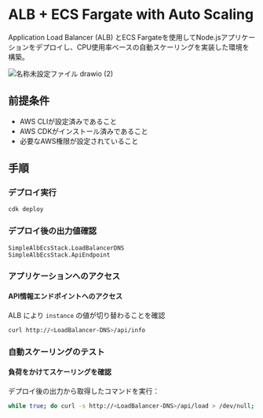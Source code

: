 # ALB + ECS Fargate with Auto Scaling
Application Load Balancer (ALB) とECS Fargateを使用してNode.jsアプリケーションをデプロイし、CPU使用率ベースの自動スケーリングを実装した環境を構築。

![名称未設定ファイル drawio (2)](https://github.com/user-attachments/assets/f08c4019-93e6-4fcd-b5bc-14a788d7f8d1)

## 前提条件

- AWS CLIが設定済みであること
- AWS CDKがインストール済みであること
- 必要なAWS権限が設定されていること

## 手順

### デプロイ実行
```bash
cdk deploy
```

### デプロイ後の出力値確認
```
SimpleAlbEcsStack.LoadBalancerDNS
SimpleAlbEcsStack.ApiEndpoint
```

### アプリケーションへのアクセス

#### API情報エンドポイントへのアクセス
ALB により `instance` の値が切り替わることを確認
```bash
curl http://<LoadBalancer-DNS>/api/info
```

### 自動スケーリングのテスト

#### 負荷をかけてスケーリングを確認
デプロイ後の出力から取得したコマンドを実行：
```bash
while true; do curl -s http://<LoadBalancer-DNS>/api/load > /dev/null; done
```

